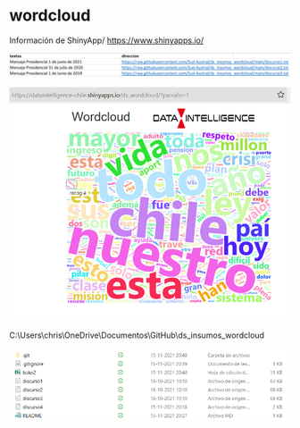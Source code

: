 # wordcloud

Información de ShinyApp/
https://www.shinyapps.io/

![](imagen_001.png)

![](imagen_002.png)


C:\Users\chris\OneDrive\Documentos\GitHub\ds_insumos_wordcloud

![](imagen_003.png)


